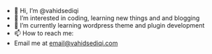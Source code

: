 - 👋 Hi, I’m @vahidsediqi
- 👀 I’m interested in coding, learning new things and and blogging 
- 🌱 I’m currently learning wordpress theme and plugin development 
- 📫 How to reach me:
- Email me at email@vahidsediqi.com

<!---
vahidsediqi/vahidsediqi is a ✨ special ✨ repository because its `README.md` (this file) appears on your GitHub profile.
You can click the Preview link to take a look at your changes.
--->
